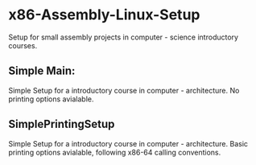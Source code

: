 # x86-Assembly-Linux-Setup
Setup for small assembly projects in computer - science introductory courses.

## Simple Main: 
  Simple Setup for a introductory course in computer - architecture. No printing options avialable.
## SimplePrintingSetup 
  Simple Setup for a introductory course in computer - architecture. Basic printing options avialable, following x86-64         calling conventions.
